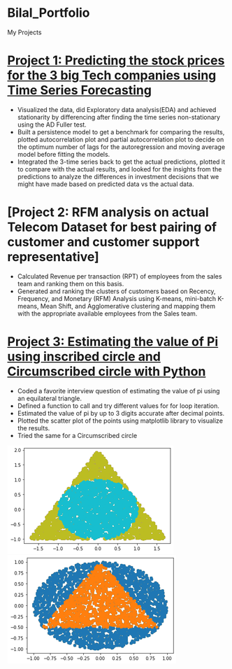 # Bilal_Portfolio
My Projects

# [Project 1: Predicting the stock prices for the 3 big Tech companies using Time Series Forecasting](https://github.com/bxmaqsood/stock-prize-prediction-/blob/main/Final_Project_ASDS_5302%2C_Group_15.ipynb)
*	Visualized the data, did Exploratory data analysis(EDA) and achieved stationarity by differencing after finding the time series non-stationary using the AD Fuller test.
* Built a persistence model to get a benchmark for comparing the results, plotted autocorrelation plot and partial autocorrelation plot to decide on the optimum number of lags for the autoregression and moving average model before fitting the models.
* Integrated the 3-time series back to get the actual predictions, plotted it to compare with the actual results, and looked for the insights from the predictions to analyze the differences in investment decisions that we might have made based on predicted data vs the actual data.

  
# [Project 2: RFM analysis on actual Telecom Dataset for best pairing of customer and customer support representative]

* Calculated Revenue per transaction (RPT) of employees from the sales team and ranking them on this basis.
* Generated and ranking the clusters of customers based on Recency, Frequency, and Monetary (RFM) Analysis using K-means, mini-batch K-means, Mean Shift, and Agglomerative clustering and mapping them with the appropriate available employees from the Sales team.
  

# [Project 3: Estimating the value of Pi using inscribed circle and Circumscribed circle with Python](https://github.com/BilalMaqsood-ai/Bilal_Portfolio/blob/main/Estimating%20the%20value%20pi%20.ipynb)
*	Coded a favorite interview question of estimating the value of pi using an equilateral triangle.
*	Defined a function to call and try different values for for loop iteration.
*	Estimated the value of pi by up to 3 digits accurate after decimal points.
*	Plotted the scatter plot of the points using matplotlib library to visualize the results.
*	Tried the same for a Circumscribed circle

 ![](https://github.com/BilalMaqsood-ai/Bilal_Portfolio/blob/main/Inscribed%20circle.png) ![](https://github.com/BilalMaqsood-ai/Bilal_Portfolio/blob/main/Circumscribed%20circle.png)
